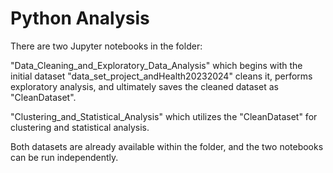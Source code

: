 # Python Analysis
There are two Jupyter notebooks in the folder:

"Data_Cleaning_and_Exploratory_Data_Analysis" which begins with the initial dataset "data_set_project_andHealth20232024" cleans it, performs exploratory analysis, and ultimately saves the cleaned dataset as "CleanDataset".

"Clustering_and_Statistical_Analysis" which utilizes the "CleanDataset" for clustering and statistical analysis.

Both datasets are already available within the folder, and the two notebooks can be run independently.